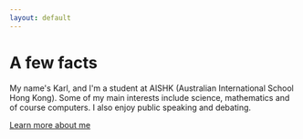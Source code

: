 ```yaml
---
layout: default
---
```


<div class="jumbotron">
  <h1>A few facts</h1>
  <p class="lead">
  My name's Karl, and I'm a student at AISHK (Australian International School Hong Kong). Some of my main interests include science, mathematics and of course computers. I also enjoy public speaking and debating.
  </p>
  <p><a class="btn btn-lg btn-success" href="{{ site.baseurl }}about.html" role="button">Learn more about me</a></p>
</div>